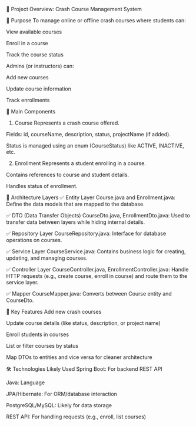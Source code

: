 🔧 Project Overview: Crash Course Management System

🎯 Purpose
To manage online or offline crash courses where students can:

View available courses

Enroll in a course

Track the course status

Admins (or instructors) can:

Add new courses

Update course information

Track enrollments

📁 Main Components
1. Course
Represents a crash course offered.

Fields: id, courseName, description, status, projectName (if added).

Status is managed using an enum (CourseStatus) like ACTIVE, INACTIVE, etc.

2. Enrollment
Represents a student enrolling in a course.

Contains references to course and student details.

Handles status of enrollment.

🔄 Architecture Layers
✅ Entity Layer
Course.java and Enrollment.java: Define the data models that are mapped to the database.

✅ DTO (Data Transfer Objects)
CourseDto.java, EnrollmentDto.java: Used to transfer data between layers while hiding internal details.

✅ Repository Layer
CourseRepository.java: Interface for database operations on courses.

✅ Service Layer
CourseService.java: Contains business logic for creating, updating, and managing courses.

✅ Controller Layer
CourseController.java, EnrollmentController.java: Handle HTTP requests (e.g., create course, enroll in course) and route them to the service layer.

✅ Mapper
CourseMapper.java: Converts between Course entity and CourseDto.

🌟 Key Features
Add new crash courses

Update course details (like status, description, or project name)

Enroll students in courses

List or filter courses by status

Map DTOs to entities and vice versa for cleaner architecture

🛠 Technologies Likely Used
Spring Boot: For backend REST API

Java: Language

JPA/Hibernate: For ORM/database interaction

PostgreSQL/MySQL: Likely for data storage

REST API: For handling requests (e.g., enroll, list courses)

